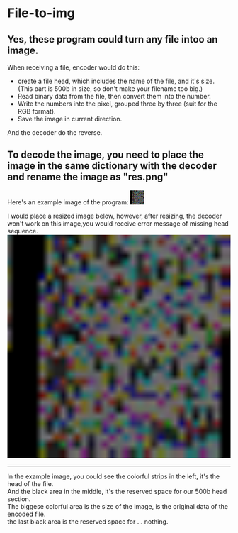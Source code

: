 # File-to-img
## Yes, these program could turn any file intoo an image.

When receiving a file, encoder would do this:
* create a file head, which includes the name of the file, and it's size. (This part is 500b in size, so don't make your filename too big.)
* Read binary data from the file, then convert them into the number.
* Write the numbers into the pixel, grouped three by three (suit for the RGB format).
* Save the image in current direction.

And the decoder do the reverse.

## To decode the image, you need to place the image in the same dictionary with the decoder and rename the image as "res.png"

Here's an example image of the program: 
![Example image](https://github.com/xhxhkxh/File-to-img/blob/main/example/res.png?raw=true) <br>

I would place a resized image below, however, after resizing, the decoder won't work on this image,you would receive error message of missing head sequence.
![Example image-resize](https://github.com/xhxhkxh/File-to-img/blob/main/example/res-big.png?raw=true)

------

In the example image, you could see the colorful strips in the left, it's the head of the file. <br>
And the black area in the middle, it's the reserved space for our 500b head section. <br>
The biggese colorful area is the size of the image, is the original data of the encoded file. <br>
the last black area is the reserved space for ... nothing. <br>

